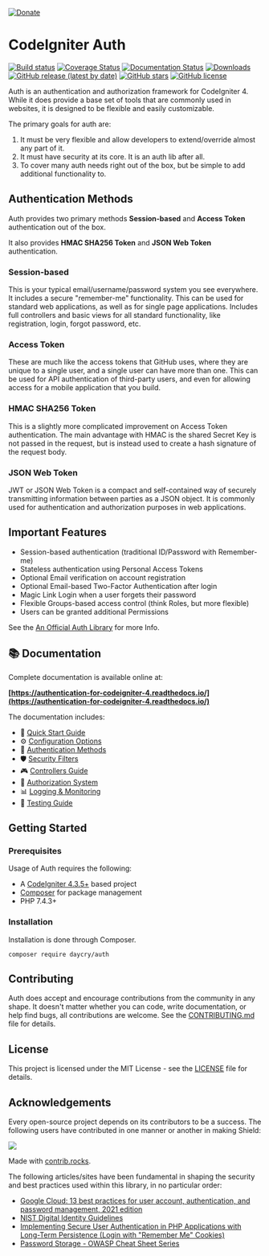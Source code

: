 [![Donate](https://img.shields.io/badge/Donate-PayPal-green.svg)](https://www.paypal.com/donate?business=SYC5XDT23UZ5G&no_recurring=0&item_name=Thank+you%21&currency_code=EUR)

# CodeIgniter Auth

[![Build status](https://github.com/daycry/auth/actions/workflows/phpunit.yml/badge.svg?branch=main)](https://github.com/daycry/auth/actions/workflows/phpunit.yml)
[![Coverage Status](https://coveralls.io/repos/github/daycry/auth/badge.svg?branch=main)](https://coveralls.io/github/daycry/auth?branch=main)
[![Documentation Status](https://readthedocs.org/projects/authentication-for-codeigniter-4/badge/?version=latest)](https://authentication-for-codeigniter-4.readthedocs.io/en/latest/?badge=latest)
[![Downloads](https://poser.pugx.org/daycry/auth/downloads)](https://packagist.org/packages/daycry/auth)
[![GitHub release (latest by date)](https://img.shields.io/github/v/release/daycry/auth)](https://packagist.org/packages/daycry/auth)
[![GitHub stars](https://img.shields.io/github/stars/daycry/auth)](https://packagist.org/packages/daycry/auth)
[![GitHub license](https://img.shields.io/github/license/daycry/auth)](https://github.com/daycry/auth/blob/main/LICENSE)

Auth is an authentication and authorization framework for CodeIgniter 4.
While it does provide a base set of tools
that are commonly used in websites, it is designed to be flexible and easily customizable.

The primary goals for auth are:
1. It must be very flexible and allow developers to extend/override almost any part of it.
2. It must have security at its core. It is an auth lib after all.
3. To cover many auth needs right out of the box, but be simple to add additional functionality to.

## Authentication Methods

Auth provides two primary methods **Session-based** and **Access Token**
authentication out of the box.

It also provides **HMAC SHA256 Token** and **JSON Web Token** authentication.

### Session-based

This is your typical email/username/password system you see everywhere. It includes a secure "remember-me" functionality.
This can be used for standard web applications, as well as for single page applications. Includes full controllers and
basic views for all standard functionality, like registration, login, forgot password, etc.

### Access Token

These are much like the access tokens that GitHub uses, where they are unique to a single user, and a single user
can have more than one. This can be used for API authentication of third-party users, and even for allowing
access for a mobile application that you build.

### HMAC SHA256 Token

This is a slightly more complicated improvement on Access Token authentication.
The main advantage with HMAC is the shared Secret Key
is not passed in the request, but is instead used to create a hash signature of the request body.

### JSON Web Token

JWT or JSON Web Token is a compact and self-contained way of securely transmitting
information between parties as a JSON object. It is commonly used for authentication
and authorization purposes in web applications.

## Important Features

* Session-based authentication (traditional ID/Password with Remember-me)
* Stateless authentication using Personal Access Tokens
* Optional Email verification on account registration
* Optional Email-based Two-Factor Authentication after login
* Magic Link Login when a user forgets their password
* Flexible Groups-based access control (think Roles, but more flexible)
* Users can be granted additional Permissions

See the [An Official Auth Library](https://forum.codeigniter.com/showthread.php?tid=82003) for more Info.

## 📚 Documentation

Complete documentation is available online at:

**[https://authentication-for-codeigniter-4.readthedocs.io/](https://authentication-for-codeigniter-4.readthedocs.io/)**

The documentation includes:
- 🚀 [Quick Start Guide](https://authentication-for-codeigniter-4.readthedocs.io/en/latest/01-quick-start.html)
- ⚙️ [Configuration Options](https://authentication-for-codeigniter-4.readthedocs.io/en/latest/02-configuration.html)
- 🔐 [Authentication Methods](https://authentication-for-codeigniter-4.readthedocs.io/en/latest/03-authentication.html)
- 🛡️ [Security Filters](https://authentication-for-codeigniter-4.readthedocs.io/en/latest/04-filters.html)
- 🎮 [Controllers Guide](https://authentication-for-codeigniter-4.readthedocs.io/en/latest/05-controllers.html)
- 👥 [Authorization System](https://authentication-for-codeigniter-4.readthedocs.io/en/latest/06-authorization.html)
- 📊 [Logging & Monitoring](https://authentication-for-codeigniter-4.readthedocs.io/en/latest/07-logging.html)
- 🧪 [Testing Guide](https://authentication-for-codeigniter-4.readthedocs.io/en/latest/08-testing.html)

## Getting Started

### Prerequisites

Usage of Auth requires the following:

- A [CodeIgniter 4.3.5+](https://github.com/codeigniter4/CodeIgniter4/) based project
- [Composer](https://getcomposer.org/) for package management
- PHP 7.4.3+

### Installation

Installation is done through Composer.

```console
composer require daycry/auth
```

## Contributing

Auth does accept and encourage contributions from the community in any shape. It doesn't matter
whether you can code, write documentation, or help find bugs, all contributions are welcome.
See the [CONTRIBUTING.md](CONTRIBUTING.md) file for details.

## License

This project is licensed under the MIT License - see the [LICENSE](LICENSE) file for details.

## Acknowledgements

Every open-source project depends on its contributors to be a success. The following users have
contributed in one manner or another in making Shield:

<a href="https://github.com/daycry/auth/graphs/contributors">
  <img src="https://contrib.rocks/image?repo=daycry/auth" />
</a>

Made with [contrib.rocks](https://contrib.rocks).

The following articles/sites have been fundamental in shaping the security and best practices used
within this library, in no particular order:

- [Google Cloud: 13 best practices for user account, authentication, and password management, 2021 edition](https://cloud.google.com/blog/products/identity-security/account-authentication-and-password-management-best-practices)
- [NIST Digital Identity Guidelines](https://pages.nist.gov/800-63-3/sp800-63b.html)
- [Implementing Secure User Authentication in PHP Applications with Long-Term Persistence (Login with "Remember Me" Cookies) ](https://paragonie.com/blog/2015/04/secure-authentication-php-with-long-term-persistence)
- [Password Storage - OWASP Cheat Sheet Series](https://cheatsheetseries.owasp.org/cheatsheets/Password_Storage_Cheat_Sheet.html)
